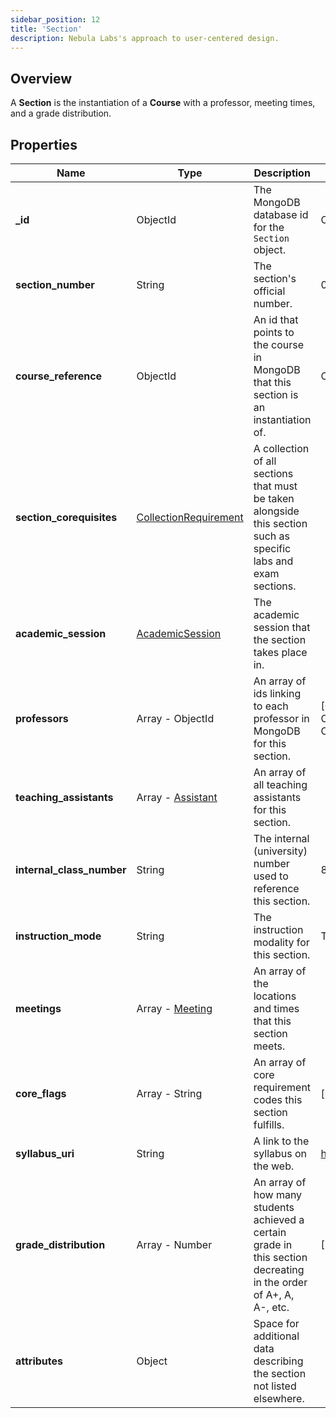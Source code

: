 ```yaml
---
sidebar_position: 12
title: 'Section'
description: Nebula Labs's approach to user-centered design.
---
```


## Overview

A **Section** is the instantiation of a **Course** with a professor, meeting times, and a grade distribution.

## Properties

| Name                      | Type                                                                       | Description                                                                                                       | Example                                                                                                            |
| ------------------------- | -------------------------------------------------------------------------- | ----------------------------------------------------------------------------------------------------------------- | ------------------------------------------------------------------------------------------------------------------ |
| **\_id**                  | ObjectId                                                                   | The MongoDB database id for the `Section` object.                                                                 | ObjectId("61ebbb126e3659537e8a14d6")                                                                               |
| **section_number**        | String                                                                     | The section's official number.                                                                                    | 002                                                                                                                |
| **course_reference**      | ObjectId                                                                   | An id that points to the course in MongoDB that this section is an instantiation of.                              | ObjectId("61ebbb126e3659537e8adsdss")                                                                              |
| **section_corequisites**  | [CollectionRequirement](./requirement.md#collectionrequirement-properties) | A collection of all sections that must be taken alongside this section such as specific labs and exam sections.   |                                                                                                                    |
| **academic_session**      | [AcademicSession](./academic_session.md)                                   | The academic session that the section takes place in.                                                             |                                                                                                                    |
| **professors**            | Array - ObjectId                                                           | An array of ids linking to each professor in MongoDB for this section.                                            | [ObjectId("61ebbb126e3659537e8a14d8"), ObjectId("61ebbb126e3659537e8a14d6"), ObjectId("61ebbb126e3659537e8a14g4")] |
| **teaching_assistants**   | Array - [Assistant](./assistant.md)                                        | An array of all teaching assistants for this section.                                                             |                                                                                                                    |
| **internal_class_number** | String                                                                     | The internal (university) number used to reference this section.                                                  | 82785                                                                                                              |
| **instruction_mode**      | String                                                                     | The instruction modality for this section.                                                                        | Traditional                                                                                                        |
| **meetings**              | Array - [Meeting](./meeting.md)                                            | An array of the locations and times that this section meets.                                                      |                                                                                                                    |
| **core_flags**            | Array - String                                                             | An array of core requirement codes this section fulfills.                                                         | ["020", "050", ...]                                                                                                |
| **syllabus_uri**          | String                                                                     | A link to the syllabus on the web.                                                                                | https://dox.utdallas.edu/syl118093                                                                                 |
| **grade_distribution**    | Array - Number                                                             | An array of how many students achieved a certain grade in this section decreating in the order of A+, A, A-, etc. | [2, 3, 5, 4, 3, ...]                                                                                               |
| **attributes**            | Object                                                                     | Space for additional data describing the section not listed elsewhere.                                            |
